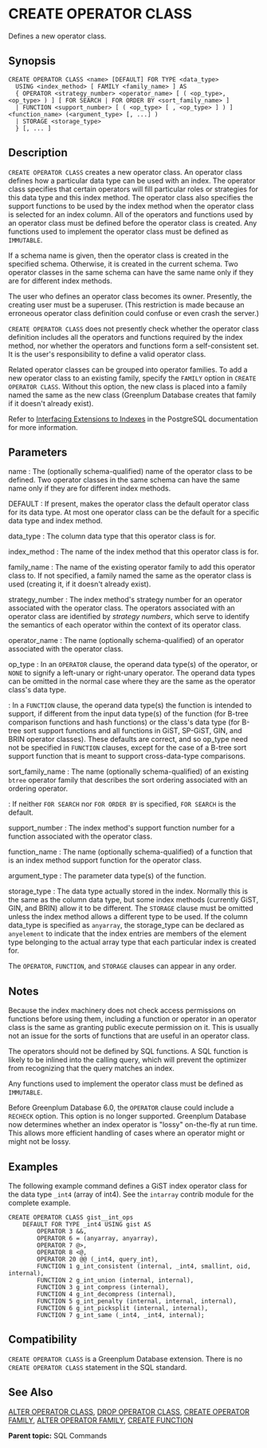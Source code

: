# CREATE OPERATOR CLASS

Defines a new operator class.

## Synopsis

``` {#sql_command_synopsis}
CREATE OPERATOR CLASS <name> [DEFAULT] FOR TYPE <data_type>  
  USING <index_method> [ FAMILY <family_name> ] AS 
  { OPERATOR <strategy_number> <operator_name> [ ( <op_type>, <op_type> ) ] [ FOR SEARCH | FOR ORDER BY <sort_family_name> ]
  | FUNCTION <support_number> [ ( <op_type> [ , <op_type> ] ) ] <function_name> (<argument_type> [, ...] )
  | STORAGE <storage_type>
  } [, ... ]
```

## Description

`CREATE OPERATOR CLASS` creates a new operator class. An operator class defines how a particular data type can be used with an index. The operator class specifies that certain operators will fill particular roles or strategies for this data type and this index method. The operator class also specifies the support functions to be used by the index method when the operator class is selected for an index column. All of the operators and functions used by an operator class must be defined before the operator class is created. Any functions used to implement the operator class must be defined as `IMMUTABLE`.

If a schema name is given, then the operator class is created in the specified schema. Otherwise, it is created in the current schema. Two operator classes in the same schema can have the same name only if they are for different index methods.

The user who defines an operator class becomes its owner. Presently, the creating user must be a superuser. (This restriction is made because an erroneous operator class definition could confuse or even crash the server.)

`CREATE OPERATOR CLASS` does not presently check whether the operator class definition includes all the operators and functions required by the index method, nor whether the operators and functions form a self-consistent set. It is the user's responsibility to define a valid operator class.

Related operator classes can be grouped into operator families. To add a new operator class to an existing family, specify the `FAMILY` option in `CREATE OPERATOR CLASS`. Without this option, the new class is placed into a family named the same as the new class (Greenplum Database creates that family if it doesn't already exist).

Refer to [Interfacing Extensions to Indexes](https://www.postgresql.org/docs/12/xindex.html) in the PostgreSQL documentation for more information.

## Parameters

name
:   The (optionally schema-qualified) name of the operator class to be defined. Two operator classes in the same schema can have the same name only if they are for different index methods.

DEFAULT
:   If present, makes the operator class the default operator class for its data type. At most one operator class can be the default for a specific data type and index method.

data_type
:   The column data type that this operator class is for.

index_method
:   The name of the index method that this operator class is for.

family_name
:   The name of the existing operator family to add this operator class to. If not specified, a family named the same as the operator class is used (creating it, if it doesn't already exist).

strategy_number
:   The index method's strategy number for an operator associated with the operator class. The operators associated with an operator class are identified by *strategy numbers*, which serve to identify the semantics of each operator within the context of its operator class.

operator_name
:   The name (optionally schema-qualified) of an operator associated with the operator class.

op_type
:   In an `OPERATOR` clause, the operand data type(s) of the operator, or `NONE` to signify a left-unary or right-unary operator. The operand data types can be omitted in the normal case where they are the same as the operator class's data type.

:   In a `FUNCTION` clause, the operand data type(s) the function is intended to support, if different from the input data type(s) of the function (for B-tree comparison functions and hash functions) or the class's data type (for B-tree sort support functions and all functions in GiST, SP-GiST, GIN, and BRIN operator classes). These defaults are correct, and so op_type need not be specified in `FUNCTION` clauses, except for the case of a B-tree sort support function that is meant to support cross-data-type comparisons.

sort_family_name
:   The name (optionally schema-qualified) of an existing `btree` operator family that describes the sort ordering associated with an ordering operator.

:   If neither `FOR SEARCH` nor `FOR ORDER BY` is specified, `FOR SEARCH` is the default.

support_number
:   The index method's support function number for a function associated with the operator class.

function_name
:   The name (optionally schema-qualified) of a function that is an index method support function for the operator class.

argument_type
:   The parameter data type(s) of the function.

storage_type
:   The data type actually stored in the index. Normally this is the same as the column data type, but some index methods (currently GiST, GIN, and BRIN) allow it to be different. The `STORAGE` clause must be omitted unless the index method allows a different type to be used. If the column data_type is specified as `anyarray`, the storage_type can be declared as `anyelement` to indicate that the index entries are members of the element type belonging to the actual array type that each particular index is created for.

The `OPERATOR`, `FUNCTION`, and `STORAGE` clauses can appear in any order.

## Notes

Because the index machinery does not check access permissions on functions before using them, including a function or operator in an operator class is the same as granting public execute permission on it. This is usually not an issue for the sorts of functions that are useful in an operator class.

The operators should not be defined by SQL functions. A SQL function is likely to be inlined into the calling query, which will prevent the optimizer from recognizing that the query matches an index.

Any functions used to implement the operator class must be defined as `IMMUTABLE`.

Before Greenplum Database 6.0, the `OPERATOR` clause could include a `RECHECK` option. This option is no longer supported. Greenplum Database now determines whether an index operator is "lossy" on-the-fly at run time. This allows more efficient handling of cases where an operator might or might not be lossy.

## Examples

The following example command defines a GiST index operator class for the data type `_int4` (array of int4). See the `intarray` contrib module for the complete example.

```
CREATE OPERATOR CLASS gist__int_ops
    DEFAULT FOR TYPE _int4 USING gist AS
        OPERATOR 3 &&,
        OPERATOR 6 = (anyarray, anyarray),
        OPERATOR 7 @>,
        OPERATOR 8 <@,
        OPERATOR 20 @@ (_int4, query_int),
        FUNCTION 1 g_int_consistent (internal, _int4, smallint, oid, internal),
        FUNCTION 2 g_int_union (internal, internal),
        FUNCTION 3 g_int_compress (internal),
        FUNCTION 4 g_int_decompress (internal),
        FUNCTION 5 g_int_penalty (internal, internal, internal),
        FUNCTION 6 g_int_picksplit (internal, internal),
        FUNCTION 7 g_int_same (_int4, _int4, internal);
```

## Compatibility

`CREATE OPERATOR CLASS` is a Greenplum Database extension. There is no `CREATE OPERATOR CLASS` statement in the SQL standard.

## See Also

[ALTER OPERATOR CLASS](ALTER_OPERATOR_CLASS.html), [DROP OPERATOR CLASS](DROP_OPERATOR_CLASS.html), [CREATE OPERATOR FAMILY](CREATE_OPERATOR_FAMILY.html), [ALTER OPERATOR FAMILY](ALTER_OPERATOR_FAMILY.html), [CREATE FUNCTION](CREATE_FUNCTION.html)

**Parent topic:** SQL Commands

